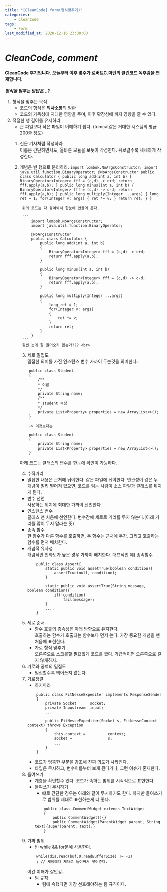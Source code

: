 ```yaml
---
title: "[CleanCode] form(형식맞추기)"
categories:
    - CleanCode
tags:
    - Form
last_modified_at: 2020-12-16 23:00:00
---
```

# *CleanCode, comment*

#### CleanCode 후기입니다. 오늘부터 이후 몇주가 로버트C.마틴의 클린코드 독후감을 연재합니다.  <br>
***형식을 맞추는 방법은...?***

1. 형식을 맞추는 목적
    - 코드의 형식은 **의사소통**의 일환
    - 코드의 가독성에 지대한 영향을 주며, 이후 확장성에 까지 영향을 줄 수 있다.
2. 적절한 행 길이를 유지하라
    - 큰 파일보다 작은 파일이 이해하기 쉽다. (tomcat같은 거대한 시스템의 평균 200줄 정도)
    1. 신문 기사처럼 작성하라<br>
        이름은 간단하면서도, 올바른 모듈을 보듯이 작성한다. 뒤로갈수록 세세하게 작성한다.
    2. 개념은 빈 행으로 분리하라.
            ```
                import lombok.NoArgsConstructor;
                import java.util.function.BinaryOperator;
                @NoArgsConstructor
                public class Calculator {
                    public long add(int a, int b)
                    {
                        BinaryOperator<Integer> fff = (c,d) -> c+d;
                        return fff.apply(a,b);
                    }
                    public long minus(int a, int b)
                    {
                        BinaryOperator<Integer> fff = (c,d) -> c-d;
                        return fff.apply(a,b);
                    }
                    public long multiply(Integer ...args)
                    {
                        long ret = 1;
                        for(Integer v: args)
                        {
                            ret *= v;
                        }
                        return ret;
                    }
                }
            ```

            위의 코드는 다 붙여놔서 한눈에 안들어 온다.
            
            ```
                import lombok.NoArgsConstructor;
                import java.util.function.BinaryOperator;
            
                @NoArgsConstructor
                public class Calculator {
                    public long add(int a, int b)
                    {
                        BinaryOperator<Integer> fff = (c,d) -> c+d;
                        return fff.apply(a,b);
                    }
            
                    public long minus(int a, int b)
                    {
                        BinaryOperator<Integer> fff = (c,d) -> c-d;
                        return fff.apply(a,b);
                    }
            
                    public long multiply(Integer ...args)
                    {
                        long ret = 1;
                        for(Integer v: args)
                        {
                            ret *= v;
                        }
                        return ret;
                    }
                }
            ```
            휠씬 눈에 잘 들어오지 않는가??? <br>
    
        3. 세로 밀집도<br>
        밀접한 의미를 가진 인스턴스 변수 가까이 두는것을 의미한다.
        ```
            public class Student
            {
                /**
                * 이름
                */
                private String name;
                /**
                * student 속성
                */
                private List<Property> properties = new ArrayList<>();
            }
        
            -> 이것보다는
        
            public class Student
            {
                private String name;
                private List<Property> properties = new ArrayList<>();
            }
        ```
        아래 코드는 클래스의 변수를 한눈에 확인이 가능하다.

        4. 수직거리
        - 밀접한 내용은 근처에 둬야한다. 같은 파일에 둬야한다. 연관성이 깊은 두 개념이 멀리 떨어져 있으면, 코드를 읽는 사람이 소스 파일과 클래스를 뒤지게 된다.
        - 변수 선언<br>
            사용하는 위치에 최대한 가까이 선언한다.
        - 인스턴스 변수<br>
            클래스 맨 처음에 선언한다. 변수간에 세로로 거리를 두지 않는다.(아래 거리를 많이 두지 말라는 뜻)
        - 종속 함수<br>
            한 함수가 다른 함수를 호출하면, 두 함수는 근처에 두자. 그리고 호출하는 함수를 먼저 배치한다.
        - 개념적 유사성<br>
            개념적인 친화도가 높은 경우 가까이 배치한다. 대표적인 예) 종속함수
            ```
                public class Assert{
                    static public void assetTrue(boolean condition){
                        assertTrue(null, condition);
                    }
            
                    static public void assertTrue(String message, boolean condition){
                        if(!condition)
                            fail(message);
                    }
                    ....
                }
            ```
        5. 세로 순서
            - 함수 호출의 종속성은 아래 방향으로 유지한다.<br>
                호출하는 함수가 호출되는 함수보다 먼저 쓴다. 가장 중요한 개념을 맨 처음에 표현한다.
            - 가로 형식 맞추기<br>
                오른쪽으로 스크롤할 필요없게 코드를 짰다. 가급적이면 오른쪽으로 길지 않게하자.
        6. 가로와 공백의 밀집도
            - 밀접할수록 띄어쓰지 않는다.
        7. 가로정렬
            - 하지마라
            ```
                public class FitNesseExpediter implements ResponseSender
                {
                    private Socket      socket;
                    private Inpustream  input;
                    ...
            
                    public FitNesseExpediter(Socket s, FitNesseContext context) throws Exception
                    {
                        this.context =          context;
                        socket =                s;
                        ...
                    }
                }
            ```
            - 코드가 엉뚱한 부분을 강조해 진짜 의도가 사라진다.
            - 타입은 무시하고, 변수이름부터 보게 된다거나, 그런 이슈가 존재한다.
        8. 들여쓰기
            - 계층을 확인할수 있다. 코드가 속하는 범위를 시각적으로 표현한다.
            - 들여쓰기 무시하기
                - 떄로 간단한 경우는 아래와 같이 무시하기도 한다. 하지만 들여쓰기로 범위를 제대로 표현하는게 더 좋다.
                ```
                    public class CommentWidget extends TextWidget
                    {
                        public CommentWidget(){}
                        public CommentWidget(ParentWidget parent, String text){super(parent, text);}
                    }
                ```
        9. 가짜 범위
            - 빈 while && for문에 사용한다.
            ```
                while(dis.read(buf,0,readBufferSize) != -1)
                ; // 새행에다 제대로 들여써서 넣어준다.
            ```
            이건 이해가 잘안감...
            - 팀 규칙
                - 팀에 속했다면 가장 선호해야하는 팀 규칙이다.